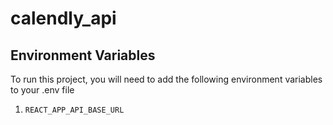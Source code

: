 # calendly_api

## Environment Variables

To run this project, you will need to add the following environment variables to your .env file

1. `REACT_APP_API_BASE_URL`


